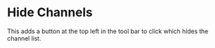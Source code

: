 # Hide Channels
This adds a button at the top left in the tool bar to click which hides the channel list.
